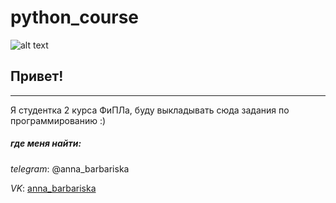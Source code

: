 # python_course
![alt text](https://cdn.activestate.com/wp-content/uploads/2018/10/python-vs-java-duck-typing-parsing-on-whitespace.jpg "first image")
## Привет! 
***
Я студентка 2 курса ФиПЛа, буду выкладывать сюда задания по программированию :)
##### где меня найти:
*telegram*: @anna_barbariska 

*VK*: [anna_barbariska](https://vk.com/anna_barbariska)